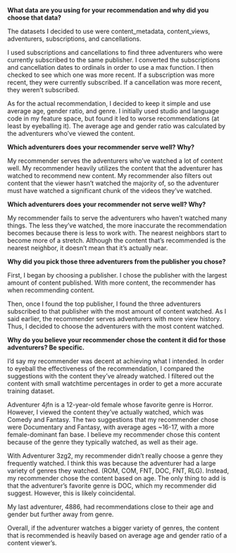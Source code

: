 **What data are you using for your recommendation and why did you choose that data?**

The datasets I decided to use were content_metadata, content_views, adventurers, subscriptions, and cancellations. 

I used subscriptions and cancellations to find three adventurers who were currently subscribed to the same publisher. I converted the subscriptions and cancellation dates to ordinals in order to use a max function. I then checked to see which one was more recent. If a subscription was more recent, they were currently subscribed. If a cancellation was more recent, they weren’t subscribed.

As for the actual recommendation, I decided to keep it simple and use average age, gender ratio, and genre. I initially used studio and language code in my feature space, but found it led to worse recommendations (at least by eyeballing it). The average age and gender ratio was calculated by the adventurers who’ve viewed the content.

**Which adventurers does your recommender serve well? Why?** 

My recommender serves the adventurers who’ve watched a lot of content well. My recommender heavily utilizes the content that the adventurer has watched to recommend new content. My recommender also filters out content that the viewer hasn’t watched the majority of, so the adventurer must have watched a significant chunk of the videos they’ve watched.

**Which adventurers does your recommender not serve well? Why?**

My recommender fails to serve the adventurers who haven’t watched many things. The less they’ve watched, the more inaccurate the recommendation becomes because there is less to work with. The nearest neighbors start to become more of a stretch. Although the content that’s recommended is the nearest neighbor, it doesn’t mean that it’s actually near.

**Why did you pick those three adventurers from the publisher you chose?**

First, I began by choosing a publisher. I chose the publisher with the largest amount of content published. With more content, the recommender has when recommending content. 

Then, once I found the top publisher, I found the three adventurers subscribed to that publisher with the most amount of content watched. As I said earlier, the recommender serves adventurers with more view history. Thus, I decided to choose the adventurers with the most content watched.

**Why do you believe your recommender chose the content it did for those adventurers? Be specific.**

I’d say my recommender was decent at achieving what I intended. In order to eyeball the effectiveness of the recommendation, I compared the suggestions with the content they’ve already watched. I filtered out the content with small watchtime percentages in order to get a more accurate training dataset. 

Adventurer 4jfn is a 12-year-old female whose favorite genre is Horror. However, I viewed the content they’ve actually watched, which was Comedy and Fantasy. The two suggestions that my recommender chose were Documentary and Fantasy, with average ages ~16-17, with a more female-dominant fan base. I believe my recommender chose this content because of the genre they typically watched, as well as their age. 

With Adventurer 3zg2, my recommender didn’t really choose a genre they frequently watched. I think this was because the adventurer had a large variety of genres they watched. (ROM, COM, FNT, DOC, FNT, RLG). Instead, my recommender chose the content based on age. The only thing to add is that the adventurer’s favorite genre is DOC, which my recommender did suggest. However, this is likely coincidental.

My last adventurer, 4886, had recommendations close to their age and gender but further away from genre. 

Overall, if the adventurer watches a bigger variety of genres, the content that is recommended is heavily based on average age and gender ratio of a content viewer’s.
